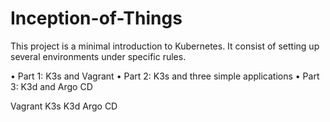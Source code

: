 # Inception-of-Things

This project is a minimal introduction to Kubernetes.
It consist of setting up several environments under specific rules.

• Part 1: K3s and Vagrant
• Part 2: K3s and three simple applications
• Part 3: K3d and Argo CD

Vagrant
K3s
K3d
Argo CD
